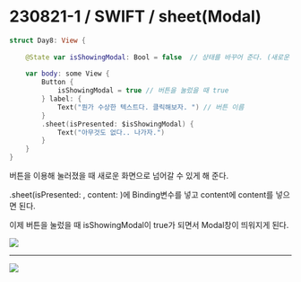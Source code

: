 # 230821-1 / SWIFT / sheet(Modal) 

```swift
struct Day8: View {
    
    @State var isShowingModal: Bool = false  // 상태를 바꾸어 준다. (새로운 화면 그려짐)
    
    var body: some View {
        Button {
            isShowingModal = true // 버튼을 눌렀을 때 true
        } label: {
            Text("뭔가 수상한 텍스트다. 클릭해보자. ") // 버튼 이름
        }
        .sheet(isPresented: $isShowingModal) {
            Text("아무것도 없다.. 나가자.")
        }
    }
}
```

버튼을 이용해 눌러졌을 때 새로운 화면으로 넘어갈 수 있게 해 준다.

.sheet(isPresented: , content: )에 Binding변수를 넣고 content에 content를 넣으면 된다.

이제 버튼을 눌렀을 때 isShowingModal이 true가 되면서 Modal창이 띄워지게 된다.

<img src="/Users/mac/Desktop/All-Github/TIL/사진/스크린샷 2023-08-21 오후 5.49.49.png">

---

<img src="/Users/mac/Desktop/All-Github/TIL/사진/스크린샷 2023-08-21 오후 5.48.31.png">